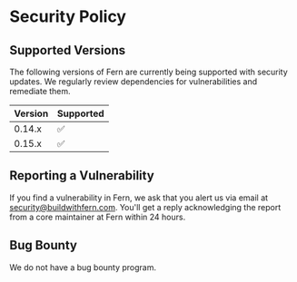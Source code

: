 # Security Policy

## Supported Versions

The following versions of Fern are currently being supported with security updates. We regularly review dependencies for vulnerabilities and remediate them.

| Version | Supported          |
| ------- | ------------------ |
| 0.14.x  | :white_check_mark: |
| 0.15.x  | :white_check_mark: |

## Reporting a Vulnerability

If you find a vulnerability in Fern, we ask that you alert us via email at security@buildwithfern.com.
You'll get a reply acknowledging the report from a core maintainer at Fern within 24 hours.

## Bug Bounty

We do not have a bug bounty program.
